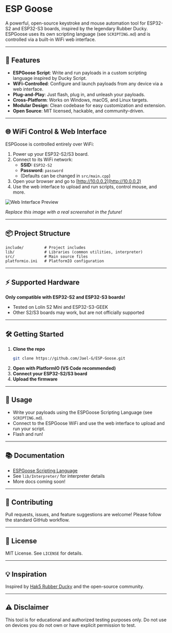 # ESP Goose

A powerful, open-source keystroke and mouse automation tool for ESP32-S2 and ESP32-S3 boards, inspired by the legendary Rubber Ducky. ESPGoose uses its own scripting language (see `SCRIPTING.md`) and is controlled via a built-in WiFi web interface.

---

## 🚀 Features
- **ESPGoose Script**: Write and run payloads in a custom scripting language inspired by Ducky Script.
- **WiFi-Controlled**: Configure and launch payloads from any device via a web interface.
- **Plug-and-Play**: Just flash, plug in, and unleash your payloads.
- **Cross-Platform**: Works on Windows, macOS, and Linux targets.
- **Modular Design**: Clean codebase for easy customization and extension.
- **Open Source**: MIT licensed, hackable, and community-driven.
---

## 🌐 WiFi Control & Web Interface
ESPGoose is controlled entirely over WiFi:

1. Power up your ESP32-S2/S3 board.
2. Connect to its WiFi network:
   - **SSID:** `ESP32-S2`
   - **Password:** `password`
   - (Defaults can be changed in `src/main.cpp`)
3. Open your browser and go to [http://10.0.0.2](http://10.0.0.2)
4. Use the web interface to upload and run scripts, control mouse, and more.

![Web Interface Preview](https://via.placeholder.com/600x300?text=ESPGoose+Web+UI+Preview)

*Replace this image with a real screenshot in the future!*

---

## 📦 Project Structure
```
include/         # Project includes
lib/             # Libraries (common utilities, interpreter)
src/             # Main source files
platformio.ini   # PlatformIO configuration
```

---

## ⚡ Supported Hardware
**Only compatible with ESP32-S2 and ESP32-S3 boards!**
- Tested on Lolin S2 Mini and ESP32-S3-GEEK
- Other S2/S3 boards may work, but are not officially supported

---

## 🛠️ Getting Started
1. **Clone the repo**
   ```sh
   git clone https://github.com/Jael-G/ESP-Goose.git
   ```
2. **Open with PlatformIO (VS Code recommended)**
3. **Connect your ESP32-S2/S3 board**
4. **Upload the firmware**

---

## 📝 Usage
- Write your payloads using the ESPGoose Scripting Language (see `SCRIPTING.md`).
- Connect to the ESPGoose WiFi and use the web interface to upload and run your script.
- Flash and run!

---

## 📚 Documentation
- [ESPGoose Scripting Language](SCRIPTING.md)
- See `lib/Interpreter/` for interpreter details
- More docs coming soon!

---

## 🤝 Contributing
Pull requests, issues, and feature suggestions are welcome! Please follow the standard GitHub workflow.

---

## 📄 License
MIT License. See `LICENSE` for details.

---

## 💡 Inspiration
Inspired by [Hak5 Rubber Ducky](https://shop.hak5.org/products/usb-rubber-ducky) and the open-source community.

---

## ⚠️ Disclaimer
This tool is for educational and authorized testing purposes only. Do not use on devices you do not own or have explicit permission to test.


